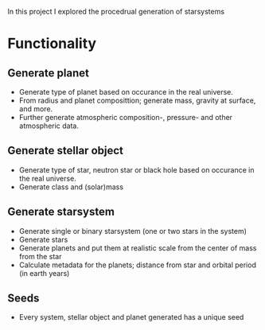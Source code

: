 In this project I explored the procedrual generation of starsystems

# Functionality

## Generate planet
  - Generate type of planet based on occurance in the real universe.
  - From radius and planet composittion; generate mass, gravity at surface, and more.
  - Further generate atmospheric composition-, pressure- and other atmospheric data.
  
## Generate stellar object
  - Generate type of star, neutron star or black hole based on occurance in the real universe.
  - Generate class and (solar)mass

## Generate starsystem
  - Generate single or binary starsystem (one or two stars in the system)
  - Generate stars
  - Generate planets and put them at realistic scale from the center of mass from the star
  - Calculate metadata for the planets; distance from star and orbital period (in earth years)

## Seeds
  - Every system, stellar object and planet generated has a unique seed 
   
